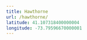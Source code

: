 ```yaml
---
title: Hawthorne
url: /hawthorne/
latitude: 41.107318400000004
longitude: -73.79596670000001
---
```

